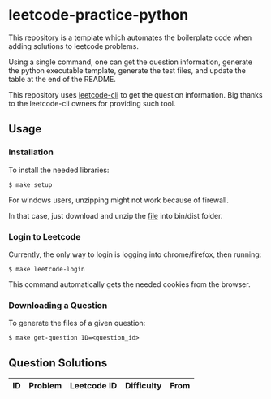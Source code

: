 # leetcode-practice-python
This repository is a template which automates the boilerplate code when adding solutions to leetcode problems.

Using a single command, one can get the question information, generate the python executable template, generate the test files, and update the table at the end of the README.

This repository uses [leetcode-cli](https://github.com/skygragon/leetcode-cli) to get the question information. Big thanks to the leetcode-cli owners for providing such tool.

## Usage

### Installation

To install the needed libraries:

```shell
$ make setup
```

For windows users, unzipping might not work because of firewall.

In that case, just download and unzip the [file](https://github.com/skygragon/leetcode-cli/releases/download/2.6.2/leetcode-cli.node10.win32.x64.zip) into bin/dist folder.

### Login to Leetcode

Currently, the only way to login is logging into chrome/firefox, then running:

```shell
$ make leetcode-login
```

This command automatically gets the needed cookies from the browser.

### Downloading a Question

To generate the files of a given question:

```shell
$ make get-question ID=<question_id>
```

## Question Solutions

| ID | Problem    | Leetcode ID | Difficulty | From |
|:--:|------------|-------------|------------|------|
